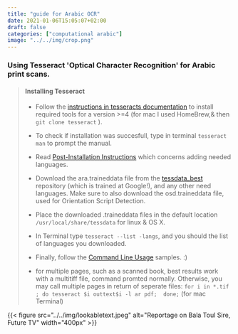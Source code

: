```yaml
---
title: "guide for Arabic OCR"
date: 2021-01-06T15:05:07+02:00
draft: false
categories: ["computational arabic"]
image: "../../img/crop.png"
---
```

<!--more-->
### Using Tesseract 'Optical Character Recognition' for Arabic print scans.

> #### Installing Tesseract
>
> - Follow the [instructions in tesseracts documentation][tut] to install required tools for a version >=4 (for mac I used HomeBrew,& then `git clone tesseract` ). 
> - To check if installation was succesfull, type in terminal `tesseract man` to prompt the manual.  
> - Read [Post-Installation Instructions][tut2] which concerns adding needed languages. 
> - Download the ara.traineddata file from the [tessdata_best][tut4] repository (which is trained at Google!), and any other need languages. Make sure to also download the osd.traineddata file, used for Orientation Script Detection.
> - Place the downloaded .traineddata files in the default location `/usr/local/share/tessdata` for linux & OS X. 
> - In Terminal type `tesseract --list -langs`, and you should the list of languages you downloaded.
> - Finally, follow the [Command Line Usage][tut3] samples. :)
> 
> - for multiple pages, such as a scanned book, best results work with a multitiff file, command promted normally. Otherwise, you may call multiple pages in return of seperate files: `for i in *.tif ; do tesseract $i outtext$i -l ar pdf;  done;` (for mac Terminal) 

{{< figure src="../../img/lookabletext.jpeg" alt="Reportage on Bala Toul Sire, Future TV"  width="400px" >}}


[tut]:https://tesseract-ocr.github.io/tessdoc/Compiling.html
[tut2]:https://tesseract-ocr.github.io/tessdoc/Compiling-–-GitInstallation.html#post-install-instructions 
[tut3]:https://tesseract-ocr.github.io/tessdoc/Command-Line-Usage.html#simplest-invocation-to-ocr-an-image
[tut4]:https://github.com/tesseract-ocr/tessdata_best

